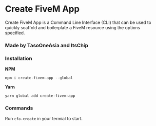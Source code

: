 # Create FiveM App
Create FiveM App is a Command Line Interface (CLI) that can be used to quickly scaffold
and boilerplate a FiveM resource using the options specified.

### Made by TasoOneAsia and ItsChip

### Installation
**NPM**
```
npm i create-fivem-app --global
```
**Yarn**
```
yarn global add create-fivem-app
```

### Commands
Run `cfa-create` in your termial to start.
